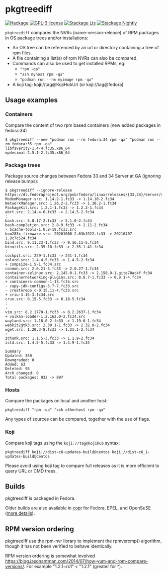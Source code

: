 # pkgtreediff

[![Hackage](https://img.shields.io/hackage/v/pkgtreediff.svg)](https://hackage.haskell.org/package/pkgtreediff)
[![GPL-3 license](https://img.shields.io/badge/license-GPL--3-blue.svg)](LICENSE)
[![Stackage Lts](http://stackage.org/package/pkgtreediff/badge/lts)](http://stackage.org/lts/package/pkgtreediff)
[![Stackage Nightly](http://stackage.org/package/pkgtreediff/badge/nightly)](http://stackage.org/nightly/package/pkgtreediff)

`pkgtreediff` compares the NVRs (name-version-release) of RPM packages in OS package trees and/or installations:

- An OS tree can be referenced by an url or directory containing a tree of rpm files.
- A file containing a list(s) of rpm NVRs can also be compared.
- Commands can also be used to get installed RPMs, eg:
  - `"rpm -qa"`
  - `"ssh myhost rpm -qa"`
  - `"podman run --rm myimage rpm -qa"`
- A koji tag: koji://tag@KojiHubUrl (or koji://tag@fedora)

## Usage examples

### Containers

Compare the content of two rpm based containers (new added packages in fedora:34)

```shellsession
$ pkgtreediff --new "podman run --rm fedora:34 rpm -qa" "podman run --rm fedora:35 rpm -qa"
libfsverity-1.4-4.fc35.x86_64
mpdecimal-2.5.1-2.fc35.x86_64
```

### Package trees

Package source changes between Fedora 33 and 34 Server at GA (ignoring release bumps):

```shellsession
$ pkgtreediff --ignore-release https://dl.fedoraproject.org/pub/fedora/linux/releases/{33,34}/Server/source/tree/Packages/
ModemManager.src: 1.14.2-1.fc33 -> 1.14.10-2.fc34
NetworkManager.src: 1.26.2-2.fc33 -> 1.30.2-1.fc34
PackageKit.src: 1.2.1-1.fc33 -> 1.2.3-1.fc34
abrt.src: 2.14.4-6.fc33 -> 2.14.5-2.fc34
:
bash.src: 5.0.17-2.fc33 -> 5.1.0-2.fc34
bash-completion.src: 2.8-9.fc33 -> 2.11-2.fc34
- bcache-tools-1.0.8-19.fc33.src
bcm283x-firmware.src: 20201008-2.63b1922.fc33 -> 20210407-1.8c7c524.fc34
bind.src: 9.11.23-1.fc33 -> 9.16.11-5.fc34
binutils.src: 2.35-10.fc33 -> 2.35.1-41.fc34
:
cockpit.src: 229-1.fc33 -> 241-1.fc34
colord.src: 1.4.4-5.fc33 -> 1.4.5-2.fc34
+ compsize-1.5-1.fc34.src
conmon.src: 2.0.21-3.fc33 -> 2.0.27-1.fc34
container-selinux.src: 2.145.0-1.fc33 -> 2.158.0-1.gite78ac4f.fc34
containernetworking-plugins.src: 0.8.7-1.fc33 -> 0.9.1-4.fc34
+ containers-common-1-13.fc34.src
- copy-jdk-configs-3.7-7.fc33.src
- createrepo_c-0.15.11-4.fc33.src
+ criu-3.15-3.fc34.src
crun.src: 0.15-5.fc33 -> 0.18-5.fc34
:
:
vim.src: 8.2.1770-1.fc33 -> 8.2.2637-1.fc34
+ vulkan-loader-1.2.162.0-2.fc34.src
wayland.src: 1.18.0-2.fc33 -> 1.19.0-1.fc34
webkit2gtk3.src: 2.30.1-1.fc33 -> 2.32.0-2.fc34
wget.src: 1.20.3-8.fc33 -> 1.21.1-2.fc34
:
zchunk.src: 1.1.5-3.fc33 -> 1.1.9-2.fc34
zstd.src: 1.4.5-5.fc33 -> 1.4.9-1.fc34

Summary
Updated: 330
Downgraded: 0
Added: 63
Deleted: 98
Arch changed: 0
Total packages: 932 -> 897
```

### Hosts

Compare the packages on local and another host:

```
pkgtreediff "rpm -qa" "ssh otherhost rpm -qa"
```

Any types of sources can be compared, together with the use of flags.

### Koji

Compare koji tags using the `koji://tag@kojihub` syntax:

```
pkgtreediff koji://dist-c8-updates-build@centos koji://dist-c8_1-updates-build@centos
```

Please avoid using koji tag to compare full releases as it is more efficient to
query URL or CMD trees.

## Builds
pkgtreediff is packaged in Fedora.

Older builds are also available in
[copr](https://copr.fedorainfracloud.org/coprs/petersen/pkgtreediff/)
for Fedora, EPEL, and OpenSuSE
([more details](https://copr.fedorainfracloud.org/coprs/petersen/pkgtreediff/monitor/detailed)).

## RPM version ordering
pkgtreediff use the rpm-nvr library to implement the rpmvercmp() algorithm,
though it has not been verified to behave identically.

RPM version ordering is somewhat involved
<https://blog.jasonantman.com/2014/07/how-yum-and-rpm-compare-versions/>.
For example "1.2.1~rc1" < "1.2.1" (greater for ^).
